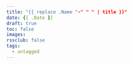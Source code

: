 ```yaml
---
title: "{{ replace .Name "-" " " | title }}"
date: {{ .Date }}
draft: true
toc: false
images:
rssclub: false
tags:
  - untagged
---
```


